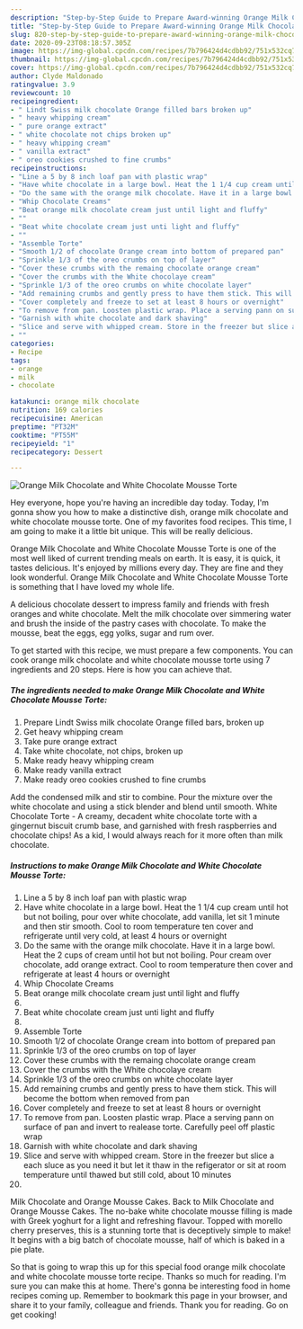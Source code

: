 ```yaml
---
description: "Step-by-Step Guide to Prepare Award-winning Orange Milk Chocolate and White Chocolate Mousse Torte"
title: "Step-by-Step Guide to Prepare Award-winning Orange Milk Chocolate and White Chocolate Mousse Torte"
slug: 820-step-by-step-guide-to-prepare-award-winning-orange-milk-chocolate-and-white-chocolate-mousse-torte
date: 2020-09-23T08:18:57.305Z
image: https://img-global.cpcdn.com/recipes/7b796424d4cdbb92/751x532cq70/orange-milk-chocolate-and-white-chocolate-mousse-torte-recipe-main-photo.jpg
thumbnail: https://img-global.cpcdn.com/recipes/7b796424d4cdbb92/751x532cq70/orange-milk-chocolate-and-white-chocolate-mousse-torte-recipe-main-photo.jpg
cover: https://img-global.cpcdn.com/recipes/7b796424d4cdbb92/751x532cq70/orange-milk-chocolate-and-white-chocolate-mousse-torte-recipe-main-photo.jpg
author: Clyde Maldonado
ratingvalue: 3.9
reviewcount: 10
recipeingredient:
- " Lindt Swiss milk chocolate Orange filled bars broken up"
- " heavy whipping cream"
- " pure orange extract"
- " white chocolate not chips broken up"
- " heavy whipping cream"
- " vanilla extract"
- " oreo cookies crushed to fine crumbs"
recipeinstructions:
- "Line a 5 by 8 inch loaf pan with plastic wrap"
- "Have white chocolate in a large bowl. Heat the 1 1/4 cup cream until hot but not boiling, pour over white chocolate, add vanilla, let sit 1 minute and then stir smooth. Cool to room temperature ten cover and refrigerate until very cold, at least 4 hours or overnight"
- "Do the same with the orange milk chocolate. Have it in a large bowl. Heat the 2 cups of cream until hot but not boiling. Pour cream over chocolate, add orange extract. Cool to room temperature then cover and refrigerate at least 4 hours or overnight"
- "Whip Chocolate Creams"
- "Beat orange milk chocolate cream just until light and fluffy"
- ""
- "Beat white chocolate cream just unti light and fluffy"
- ""
- "Assemble Torte"
- "Smooth 1/2 of chocolate Orange cream into bottom of prepared pan"
- "Sprinkle 1/3 of the oreo crumbs on top of layer"
- "Cover these crumbs with the remaing chocolate orange cream"
- "Cover the crumbs with the White chocolaye cream"
- "Sprinkle 1/3 of the oreo crumbs on white chocolate layer"
- "Add remaining crumbs and gently press to have them stick. This will become the bottom when removed from pan"
- "Cover completely and freeze to set at least 8 hours or overnight"
- "To remove from pan. Loosten plastic wrap. Place a serving pann on surface of pan and invert to realease torte. Carefully peel off plastic wrap"
- "Garnish with white chocolate and dark shaving"
- "Slice and serve with whipped cream. Store in the freezer but slice a each sluce as you need it but let it thaw in the refigerator or sit at room temperature until thawed but still cold, about 10 minutes"
- ""
categories:
- Recipe
tags:
- orange
- milk
- chocolate

katakunci: orange milk chocolate 
nutrition: 169 calories
recipecuisine: American
preptime: "PT32M"
cooktime: "PT55M"
recipeyield: "1"
recipecategory: Dessert

---
```



![Orange Milk Chocolate and White Chocolate Mousse Torte](https://img-global.cpcdn.com/recipes/7b796424d4cdbb92/751x532cq70/orange-milk-chocolate-and-white-chocolate-mousse-torte-recipe-main-photo.jpg)

Hey everyone, hope you're having an incredible day today. Today, I'm gonna show you how to make a distinctive dish, orange milk chocolate and white chocolate mousse torte. One of my favorites food recipes. This time, I am going to make it a little bit unique. This will be really delicious.

Orange Milk Chocolate and White Chocolate Mousse Torte is one of the most well liked of current trending meals on earth. It is easy, it is quick, it tastes delicious. It's enjoyed by millions every day. They are fine and they look wonderful. Orange Milk Chocolate and White Chocolate Mousse Torte is something that I have loved my whole life.

A delicious chocolate dessert to impress family and friends with fresh oranges and white chocolate. Melt the milk chocolate over simmering water and brush the inside of the pastry cases with chocolate. To make the mousse, beat the eggs, egg yolks, sugar and rum over.


To get started with this recipe, we must prepare a few components. You can cook orange milk chocolate and white chocolate mousse torte using 7 ingredients and 20 steps. Here is how you can achieve that.

<!--inarticleads1-->

##### The ingredients needed to make Orange Milk Chocolate and White Chocolate Mousse Torte:

1. Prepare  Lindt Swiss milk chocolate Orange filled bars, broken up
1. Get  heavy whipping cream
1. Take  pure orange extract
1. Take  white chocolate, not chips, broken up
1. Make ready  heavy whipping cream
1. Make ready  vanilla extract
1. Make ready  oreo cookies crushed to fine crumbs


Add the condensed milk and stir to combine. Pour the mixture over the white chocolate and using a stick blender and blend until smooth. White Chocolate Torte - A creamy, decadent white chocolate torte with a gingernut biscuit crumb base, and garnished with fresh raspberries and chocolate chips! As a kid, I would always reach for it more often than milk chocolate. 

<!--inarticleads2-->

##### Instructions to make Orange Milk Chocolate and White Chocolate Mousse Torte:

1. Line a 5 by 8 inch loaf pan with plastic wrap
1. Have white chocolate in a large bowl. Heat the 1 1/4 cup cream until hot but not boiling, pour over white chocolate, add vanilla, let sit 1 minute and then stir smooth. Cool to room temperature ten cover and refrigerate until very cold, at least 4 hours or overnight
1. Do the same with the orange milk chocolate. Have it in a large bowl. Heat the 2 cups of cream until hot but not boiling. Pour cream over chocolate, add orange extract. Cool to room temperature then cover and refrigerate at least 4 hours or overnight
1. Whip Chocolate Creams
1. Beat orange milk chocolate cream just until light and fluffy
1. 
1. Beat white chocolate cream just unti light and fluffy
1. 
1. Assemble Torte
1. Smooth 1/2 of chocolate Orange cream into bottom of prepared pan
1. Sprinkle 1/3 of the oreo crumbs on top of layer
1. Cover these crumbs with the remaing chocolate orange cream
1. Cover the crumbs with the White chocolaye cream
1. Sprinkle 1/3 of the oreo crumbs on white chocolate layer
1. Add remaining crumbs and gently press to have them stick. This will become the bottom when removed from pan
1. Cover completely and freeze to set at least 8 hours or overnight
1. To remove from pan. Loosten plastic wrap. Place a serving pann on surface of pan and invert to realease torte. Carefully peel off plastic wrap
1. Garnish with white chocolate and dark shaving
1. Slice and serve with whipped cream. Store in the freezer but slice a each sluce as you need it but let it thaw in the refigerator or sit at room temperature until thawed but still cold, about 10 minutes
1. 


Milk Chocolate and Orange Mousse Cakes. Back to Milk Chocolate and Orange Mousse Cakes. The no-bake white chocolate mousse filling is made with Greek yoghurt for a light and refreshing flavour. Topped with morello cherry preserves, this is a stunning torte that is deceptively simple to make! It begins with a big batch of chocolate mousse, half of which is baked in a pie plate. 

So that is going to wrap this up for this special food orange milk chocolate and white chocolate mousse torte recipe. Thanks so much for reading. I'm sure you can make this at home. There's gonna be interesting food in home recipes coming up. Remember to bookmark this page in your browser, and share it to your family, colleague and friends. Thank you for reading. Go on get cooking!
